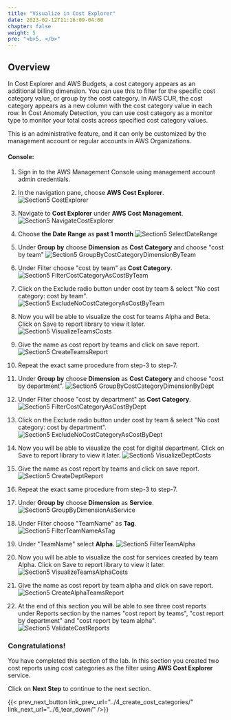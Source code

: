 ```yaml
---
title: "Visualize in Cost Explorer"
date: 2023-02-12T11:16:09-04:00
chapter: false
weight: 5
pre: "<b>5. </b>"
---
```


## Overview

In Cost Explorer and AWS Budgets, a cost category appears as an
additional billing dimension. You can use this to filter for the
specific cost category value, or group by the cost category. In AWS CUR,
the cost category appears as a new column with the cost category value
in each row. In Cost Anomaly Detection, you can use cost category as a
monitor type to monitor your total costs across specified cost category
values.

This is an administrative feature, and it can only be customized by the
management account or regular accounts in AWS Organizations.

#### Console:

1.  Sign in to the AWS Management Console using management account admin
    credentials.

2.  In the navigation pane, choose **AWS Cost Explorer**.
 ![Section5 CostExplorer](/Cost/200_Cost_Category/Images/section5/costExplorer.png)

3.  Navigate to **Cost Explorer** under **AWS Cost Management**.
 ![Section5 NavigateCostExplorer](/Cost/200_Cost_Category/Images/section5/navigateCostExplorer.png)

4.  Choose **the Date Range** as **past 1 month**
 ![Section5 SelectDateRange](/Cost/200_Cost_Category/Images/section5/costAndUsagePastMonth.png)

5.  Under **Group by** choose **Dimension** as **Cost Category** and
    choose "cost by team"
 ![Section5 GroupByCostCategoryDimensionByTeam](/Cost/200_Cost_Category/Images/section5/groupByCostCategoryDimensionByTeam.png)

6.  Under Filter choose "cost by team" as **Cost Category**.
 ![Section5 FilterCostCategoryAsCostByTeam](/Cost/200_Cost_Category/Images/section5/filterCostCategoryAsCostByTeam.png)

7.  Click on the Exclude radio button under cost by team & select "No
    cost category: cost by team".
 ![Section5 ExcludeNoCostCategoryAsCostByTeam](/Cost/200_Cost_Category/Images/section5/excludeNoCostCategoryAsCostByTeam.png)

8.  Now you will be able to visualize the cost for teams Alpha and Beta.
    Click on Save to report library to view it later.
 ![Section5 VisualizeTeamsCosts](/Cost/200_Cost_Category/Images/section5/visualizeTeamsCosts.png)

9.  Give the name as cost report by teams and click on save report.
 ![Section5 CreateTeamsReport](/Cost/200_Cost_Category/Images/section5/createTeamsReport.png)

10. Repeat the exact same procedure from step-3 to step-7.

11. Under **Group by** choose **Dimension** as **Cost Category** and
    choose "cost by department".
 ![Section5 GroupByCostCategoryDimensionByDept](/Cost/200_Cost_Category/Images/section5/groupByCostCategoryDimensionByDept.png)

12. Under Filter choose "cost by department" as **Cost Category**.
 ![Section5 FilterCostCategoryAsCostByDept](/Cost/200_Cost_Category/Images/section5/filterCostCategoryAsCostByDept.png)

13. Click on the Exclude radio button under cost by team & select "No cost category: cost by department".
 ![Section5 ExcludeNoCostCategoryAsCostByDept](/Cost/200_Cost_Category/Images/section5/excludeNoCostCategoryAsCostByDept.png)

14. Now you will be able to visualize the cost for digital department.
    Click on Save to report library to view it later.
 ![Section5 VisualizeDeptCosts](/Cost/200_Cost_Category/Images/section5/visualizeDeptCosts.png)

15. Give the name as cost report by teams and click on save report.
 ![Section5 CreateDeptReport](/Cost/200_Cost_Category/Images/section5/createDeptReport.png)

16. Repeat the exact same procedure from step-3 to step-7.

17. Under **Group by** choose **Dimension** as **Service**.
 ![Section5 GroupByDimensionAsService](/Cost/200_Cost_Category/Images/section5/groupByDimensionAsService.png)

18. Under Filter choose "TeamName" as **Tag**.
 ![Section5 FilterTeamNameAsTag](/Cost/200_Cost_Category/Images/section5/filterTeamNameAsTag.png)

19. Under "TeamName" select **Alpha**.
 ![Section5 FilterTeamAlpha](/Cost/200_Cost_Category/Images/section5/filterTeamAlpha.png)

20. Now you will be able to visualize the cost for services created by
    team Alpha. Click on Save to report library to view it later.
 ![Section5 VisualizeTeamsAlphaCosts](/Cost/200_Cost_Category/Images/section5/visualizeTeamsAlphaCosts.png)

21. Give the name as cost report by team alpha and click on save report.
 ![Section5 CreateAlphaTeamsReport](/Cost/200_Cost_Category/Images/section5/createAlphaTeamsReport.png)

22. At the end of this section you will be able to see three cost
    reports under Reports section by the names "cost report by teams",
    "cost report by department" and "cost report by team alpha".
 ![Section5 ValidateCostReports](/Cost/200_Cost_Category/Images/section5/validateCostReports.png)

### Congratulations!

You have completed this section of the lab. In this section you created
two cost reports using cost categories as the filter using **AWS Cost Explorer** service.

Click on **Next Step** to continue to the next section.

{{< prev_next_button link_prev_url="../4_create_cost_categories/" link_next_url="../6_tear_down/" />}}

